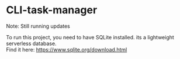 # CLI-task-manager

Note: Still running updates
<br>

To run this project, you need to have SQLite installed. its a lightweight serverless database.
<br>
Find it here:
https://www.sqlite.org/download.html



